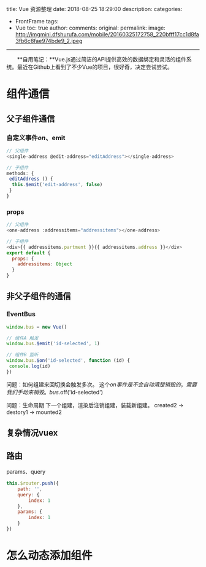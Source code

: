 title: Vue 资源整理
date: 2018-08-25 18:29:00
description: 
categories:
- FrontFrame
tags:
- Vue
toc: true
author:
comments:
original:
permalink: 
image: http://imgmini.dfshurufa.com/mobile/20160325172758_220bfff17cc1d8fa3fb6c8fae974bde9_2.jpeg
---
　　**自用笔记：**Vue.js通过简洁的API提供高效的数据绑定和灵活的组件系统。最近在Github上看到了不少Vue的项目，很好奇，决定尝试尝试。

<!-- more -->

# 组件通信
## 父子组件通信
### 自定义事件$on、$emit

``` javascript
// 父组件
<single-address @edit-address="editAddress"></single-address>
```

``` javascript
// 子组件
methods: {
 editAddress () {
  this.$emit('edit-address', false)
 }
}
```

### props

``` javascript
// 父组件
<one-address :addressitems="addressitems"></one-address>

// 子组件
<div>{{ addressitems.partment }}{{ addressitems.address }}</div>
export default {
  props: {
    addressitems: Object
  }
}
```

## 非父子组件的通信
### EventBus

``` javascript
window.bus = new Vue()

// 组件A 触发
window.bus.$emit('id-selected', 1)

// 组件B 监听
window.bus.$on('id-selected', function (id) {
 console.log(id)
})
```

问题：如何组建来回切换会触发多次。
这个$on事件是不会自动清楚销毁的，需要我们手动来销毁。
bus.$off('id-selected')

问题：生命周期
下一个组建，渲染后注销组建，装载新组建。
created2 -> destory1 -> mounted2

## 复杂情况vuex

## 路由
params、query

``` javascript
this.$router.push({
	path: '',
	query: {
		index: 1
	},
	params: {
		index: 1
	}
})

```

# 怎么动态添加组件
## 



``` javascript
```